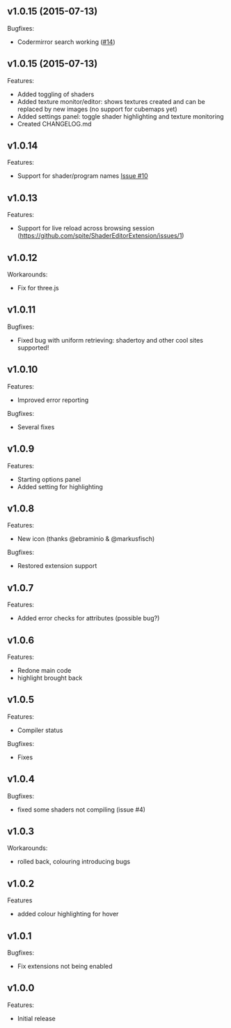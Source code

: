 ## v1.0.15 (2015-07-13)

Bugfixes:
 - Codermirror search working ([#14](https://github.com/spite/ShaderEditorExtension/issues/14))
 
## v1.0.15 (2015-07-13)

Features:

 - Added toggling of shaders
 - Added texture monitor/editor: shows textures created and can be replaced by new images (no support for cubemaps yet)
 - Added settings panel: toggle shader highlighting and texture monitoring
 - Created CHANGELOG.md

## v1.0.14 

Features:

 - Support for shader/program names [Issue #10](https://github.com/spite/ShaderEditorExtension/issues/10)

## v1.0.13 

Features:

 - Support for live reload across browsing session (https://github.com/spite/ShaderEditorExtension/issues/1)

## v1.0.12 

Workarounds:

 - Fix for three.js

## v1.0.11 

Bugfixes:

 - Fixed bug with uniform retrieving: shadertoy and other cool sites supported!
 
## v1.0.10 

Features:
 - Improved error reporting

Bugfixes:
 - Several fixes

## v1.0.9 

Features:

 - Starting options panel
 - Added setting for highlighting

## v1.0.8 

Features:

 - New icon (thanks @ebraminio & @markusfisch)

Bugfixes:

 - Restored extension support

## v1.0.7 

Features:

 - Added error checks for attributes (possible bug?)
 
## v1.0.6 

Features:

 - Redone main code
 - highlight brought back

## v1.0.5 

Features:

 - Compiler status
  
Bugfixes:

 - Fixes
 
## v1.0.4 

Bugfixes:

 - fixed some shaders not compiling (issue #4)

## v1.0.3 

Workarounds:

 - rolled back, colouring introducing bugs

## v1.0.2 

Features

 - added colour highlighting for hover

## v1.0.1 

Bugfixes:

 - Fix extensions not being enabled 

## v1.0.0 

Features:

 - Initial release
